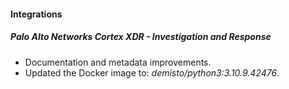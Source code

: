 
#### Integrations
##### Palo Alto Networks Cortex XDR - Investigation and Response
- Documentation and metadata improvements.
- Updated the Docker image to: *demisto/python3:3.10.9.42476*.
